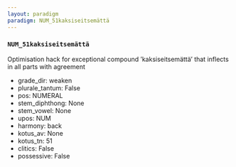 ```yaml
---
layout: paradigm
paradigm: NUM_51kaksiseitsemättä
---
```

### ` NUM_51kaksiseitsemättä `

Optimisation hack for exceptional compound ’kaksiseitsemättä’ that inflects in all parts with agreement
* grade_dir: weaken
* plurale_tantum: False
* pos: NUMERAL
* stem_diphthong: None
* stem_vowel: None
* upos: NUM
* harmony: back
* kotus_av: None
* kotus_tn: 51
* clitics: False
* possessive: False
